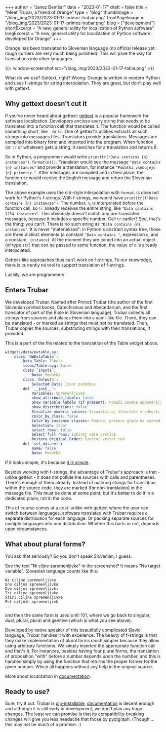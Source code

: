 +++
author = "Janez Demšar"
date = "2023-01-17"
draft = false
title = "Meet Trubar, a friend of Orange"
type = "blog"
thumbImage = "/blog_img/2023/2023-01-17-primoz-trubar.png"
frontPageImage = "/blog_img/2023/2023-01-17-primoz-trubar.png"
blog = ["development"]
shortExcerpt = "A new, general utility for localization of Python software"
longExcerpt = "A new, general utility for localization of Python software, developed for Orange"
+++


Orange has been translated to Slovenian language (no official release yet: rough corners are very much being polished). This will pave the way for translations into other languages.

{{< window-screenshot src="/blog_img/2023/2023-01-17-table.png" >}} 

What do we use? Gettext, right? Wrong. Orange is written in modern Python and uses f-strings for string interpolation. They are great, but don't play well with gettext. 

## Why gettext doesn't cut it

If you've never heard about gettext: [gettext](https://www.gnu.org/software/gettext/) is a popular framework for software localization. Developers enclose every string that needs to be translated into a function call that translates it. The function would be called something short, like `_` or `tr`. One of gettext's utilities extracts all such strings into messages files. Translators provide translations. Messages are compiled into binary form and imported into the program. When function `_` (or `tr` or whatever) gets a string, it searches for a translation and returns it.

So in Python, a programmer would write `print(tr("Data contains {n} instances").format(n)))`. Translator would see the message `"Data contains {n} instances"` and provide a translation, for instance `"Podatki vsebujejo {n} primerov."`. After messages are compiled and in their place, the function `tr` would receive the English message and return the Slovenian translation.

The above example uses the old-style interpolation with `format`. is does not work for Python's f-strings. With f-strings, we would have `print(tr(f"Data contains {n} instances")`. The number, `n`, is interpolated before the function call, so `tr` already receives the entire string, like `"Data contains 1234 instances"`. This obviously doesn't match any pre-translated messages, because it includes a specific number. Call `tr` earlier? See, that's the thing: you can't. There is no such string as `"Data contains {n} instances"`. It is never "materialized": in Python's abstract syntax tree, these are three distinct elements (a constant `"Data contains "`, expression `n`, and a constant ` instance`). At the moment they are joined into an actual object (of type `str`) that can be passed to some function, the value of `n` is already interpolated.

Gettext-like approaches thus can't work on f-strings. To our knowledge, there is currently no tool to support translation of f-strings.

Luckily, we are programmers.

## Enters Trubar

We developed Trubar. Named after Primož Trubar (the author of the first Slovenian printed books, Catechismus and Abecedarium, and the first translator of part of the Bible in Slovenian language), Trubar collects all strings from sources and places them into a yaml-like file. There, they can be translated - or marked as strings that must not be translated. Then, Trubar copies the sources, substituting strings with their translations, if provided.

This is a part of the file related to the translation of the Table widget above.

```yaml
widgets/data/owtable.py:
    class `OWDataTable`:
        Data Table: Tabela
        icons/Table.svg: false
        class `Inputs`:
            Data: Podatki
        class `Outputs`:
            Selected Data: Izbor podatkov
        def `__init__`:
            Variables: Spremenljivke
            show_attribute_labels: false
            Show variable labels (if present): Pokaži oznake spremenljivk
            show_distributions: false
            Visualize numeric values: Vizualiziraj številske vrednosti
            color_by_class: false
            Color by instance classes: Obarvaj primere glede na razred
            Selection: Izbor
            select_rows: false
            Select full rows: Izbiraj cele vrstice
            Restore Original Order: Izvirni vrstni red
        def `set_dataset`:
            name: false
            Data: Podatki
```

If it looks simple, it's because [it *is* simple](http://janezd.github.io/trubar/getting-started/).

Besides working with f-strings, the advantage of Trubar's approach is that - unlike gettext - it does not pollute the sources with calls and parentheses. There's enough of them already. Instead of marking strings for translation within the source code, they are marked (for non-translation) in the message file. This must be done at some point, but it's better to do it in a dedicated place, not in the code.

This of course comes at a cost: unlike with gettext where the user can switch between languages, software translated with Trubar requires a separate distribution for each language. Or packing separate sources for multiple languages into one distribution. Whether this hurts or not, depends upon circumstances.

## What about plural forms?

You ask that seriously? So you don't speak Slovenian, I guess.

See the text "Ni ciljne spremenljivke" in the screenshot? It means "No target variable". Slovenian language counts like this:

```
Ni ciljne spremenljivke
Ena ciljna spremenljivka
Dve ciljni spremenljivki
Tri ciljne spremenljivke
Štiri ciljne spremenljivke
Pet ciljnih spremenljivk
...
```

and then the same form is used until 101, where we go back to singular, dual, plural, plural and genitive (which is what you see above).

Developed by native speaker of this beautifully complicated Slavic language, Trubar handles it with excellence. The beauty of f-strings is that they make implementation of plural forms much simpler because they allow using arbitrary functions. We simply inserted the appropriate function call and that's it. For instances, besides having four plural forms, the translation of proposition "with" before a number depends upon the number, and this is handled simply by using the function that returns the proper former for the given number. Which all happens without any help in the original source.

More about localization in [documentation](http://janezd.github.io/trubar/localization/).

## Ready to use?

Sure, try it out. Trubar is [pip-installable](https://pypi.org/project/trubar/), [documentation](http://janezd.github.io/trubar/) is decent enough and although it is still early in development, we don't plan any huge changes. The least we can promise is that its compatibility-breaking changes will give you less headache that those by pyqtgraph. (Though ... this may not be much of a promise. :)